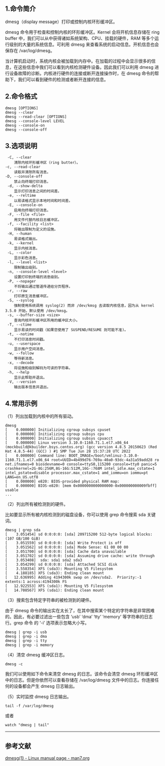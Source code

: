 ## 1.命令简介
dmesg（display message）打印或控制内核环形缓冲区。

dmesg 命令用于检查和控制内核的环形缓冲区。Kernel 会将开机信息存储在 ring buffer 中，我们可以从中获得诸如系统架构、CPU、挂载的硬件，RAM 等多个运行级别的大量的系统信息。可利用 dmesg 来查看系统的启动信息。开机信息也会保存在 /var/log/dmesg。

当计算机启动时，系统内核会被加载到内存中。在加载的过程中会显示很多的信息，在这些信息中我们可以看到内核检测硬件设备。因此我们可以利用 dmesg 进行设备故障的诊断。内核进行硬件的连接或断开连接操作时，在 dmesg 命令的帮助下，我们可以看到硬件的检测或者断开连接的信息。

## 2.命令格式
```shell
dmesg [OPTIONS]
dmesg --clear
dmesg --read-clear [OPTIONS]
dmesg --console-level LEVEL
dmesg --console-on
dmesg --console-off
```

## 3.选项说明
```
 -C, --clear
 	清除内核环形缓冲区（ring butter）。
-c, --read-clear
 	读取并清除所有消息。
-D, --console-off
	禁止向终端打印消息。
 -d, --show-delta
 	显示打印消息之间的时间差。
 -e, --reltime
 	以易读格式显示本地时间和时间差。
 -E, --console-on
 	启用向终端打印消息。
 -F, --file <file>
 	用文件代替内核日志缓冲区。
 -f, --facility <list>
 	将输出限制为定义的设施。
 -H, --human
 	易读格式输出。
 -k, --kernel
 	显示内核消息。
 -L, --color
 	显示彩色消息。
 -l, --level <list>
 	限制输出级别。
 -n, --console-level <level>
 	设置打印到终端的消息级别。
 -P, --nopager
 	不将输出通过管道传递给分页程序。
 -r, --raw
 	打印原生消息缓冲区。
 -S, --syslog
 	强制使用系统调用 syslog(2) 而非 /dev/kmsg 去读取内核信息，因为从 kernel 3.5.0 开始，默认使用 /dev/kmsg。
 -s, --buffer-size <size>
 	查询内核环形缓冲区所用的缓冲区大小。
 -T, --ctime
 	显示易读的时间戳（如果您使用了 SUSPEND/RESUME 则可能不准)。
 -t, --notime
 	不打印消息时间戳。
 -u, --userspace
 	显示用户空间消息。
 -w, --follow
 	等待新消息。
 -x, --decode
 	将设施和级别解码为可读的字符串。
 -h, --help
 	显示此帮助并退出。
 -V, --version
 	输出版本信息并退出。
```

## 4.常用示例
（1）列出加载到内核中的所有驱动。
```shell
dmesg
[    0.000000] Initializing cgroup subsys cpuset
[    0.000000] Initializing cgroup subsys cpu
[    0.000000] Initializing cgroup subsys cpuacct
[    0.000000] Linux version 3.10.0-1160.71.1.el7.x86_64 (mockbuild@kbuilder.bsys.centos.org) (gcc version 4.8.5 20150623 (Red Hat 4.8.5-44) (GCC) ) #1 SMP Tue Jun 28 15:37:28 UTC 2022
[    0.000000] Command line: BOOT_IMAGE=/boot/vmlinuz-3.10.0-1160.71.1.el7.x86_64 root=UUID=4b499d76-769a-40a0-93dc-4a31a59add28 ro net.ifnames=0 biosdevname=0 console=ttyS0,115200 console=tty0 panic=5 crashkernel=2G-8G:256M,8G-16G:512M,16G-:768M intel_idle.max_cstate=1 intel_pstate=disable processor.max_cstate=1 amd_iommu=on iommu=pt LANG=en_US.utf8
[    0.000000] e820: BIOS-provided physical RAM map:
[    0.000000] BIOS-e820: [mem 0x0000000000000000-0x000000000009fbff] usable
...
```

（2）列出所有被检测到的硬件。

比如要显示所有被内核检测到的磁盘设备，你可以使用 grep 命令搜索 sda 关键词。
```shell
dmesg | grep sda
[    3.051454] sd 0:0:0:0: [sda] 209715200 512-byte logical blocks: (107 GB/100 GiB)
[    3.051559] sd 0:0:0:0: [sda] Write Protect is off
[    3.051562] sd 0:0:0:0: [sda] Mode Sense: 61 00 00 00
[    3.051700] sd 0:0:0:0: [sda] Cache data unavailable
[    3.051702] sd 0:0:0:0: [sda] Assuming drive cache: write through
[    3.053408]  sda: sda1 sda2 sda3
[    3.054299] sd 0:0:0:0: [sda] Attached SCSI disk
[    3.558354] XFS (sda3): Mounting V5 Filesystem
[    4.188185] XFS (sda3): Ending clean mount
[   12.636995] Adding 4194300k swap on /dev/sda2.  Priority:-1 extents:1 across:4194300k FS
[   12.922553] XFS (sda1): Mounting V5 Filesystem
[   14.708567] XFS (sda1): Ending clean mount
```

（3）搜索包含特定字符串的被检测到的硬件。

由于 dmesg 命令的输出实在太长了，在其中搜索某个特定的字符串是非常困难的。因此，有必要过滤出一些包含 ‘usb’ ‘dma’ ‘tty’ ‘memory’ 等字符串的日志行。grep 命令 的 ‘-i’ 选项表示忽略大小写。
```shell
dmesg | grep -i usb
dmesg | grep -i dma
dmesg | grep -i tty
dmesg | grep -i memory
```

（4）清空 dmesg 缓冲区日志。
```shell
dmesg -c
```
我们可以使用如下命令来清空 dmesg 的日志。该命令会清空 dmesg 环形缓冲区中的日志。但是你依然可以查看存储在 /var/log/dmesg 文件中的日志。你连接任何的设备都会产生 dmesg 日志输出。

（5）实时监控 dmesg 日志输出。
```shell
tail -f /var/log/dmesg
```
或者
```shell
watch "dmesg | tail"
```
---

## 参考文献
[dmesg(1) - Linux manual page - man7.org](https://man7.org/linux/man-pages/man1/dmesg.1.html)

<Vssue title="dmesg" />